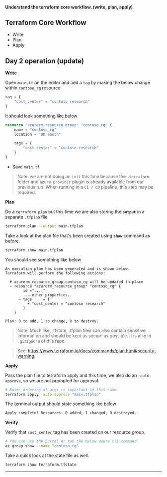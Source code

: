 #### Understand the terraform core workflow. (write, plan, apply)

## Terraform Core Workflow

* Write
* Plan 
* Apply

## Day 2 operation (update)

**Write**

Open `main.tf` on the editor and add a `tag` by making the below change within `contoso_rg` resource

```terraform
tag = {
    "cost_center" = "contoso research"
}
```
It should look something like below

``` terraform
resource "azurerm_resource_group" "contoso_rg" {
    name = "contoso_rg"
    location = "UK South"

    tags = {
        "cost_center" = "contoso research"
    } 
}
```

* Save `main.tf` 

> Note: we are not doing an `init` this time because the `.terraform` folder and `azure provider` plugin is already available from our previous run. When running in a `CI / CD` pipeline, this step may be required.

**Plan**

Do a `terraform plan` but this time we are also storing the **`output`** in a separate `.tfplan` file

```bash
terraform plan --output main.tfplan
```  

Take a look at the plan file that's been created using **`show`** command as before.

```bash
terraform show main.tfplan
```   
You should see something like below

```
An execution plan has been generated and is shown below.
Terraform will perform the following actions:

  # azurerm_resource_group.contoso_rg will be updated in-place
  ~ resource "azurerm_resource_group" "contoso_rg" {
        id ="...."
        ....other properties..
      ~ tags     = {
          + "cost_center = "contoso research"
        }
    }

Plan: 0 to add, 1 to change, 0 to destroy.
```
> Note: Much like, .tfstate, .tfplan files can also contain sensitive information and should be kept as secure as possible. It is also in `.gitignore` of this repo.

> See: https://www.terraform.io/docs/commands/plan.html#security-warning

**Apply**

Pass the plan file to terraform apply and this time, we also do an `-auto-approve`, so we are not prompted for approval.

```bash
# Note: ordering of args is important in this case.
terraform apply -auto-approve "main.tfplan"
```

The terminal output should state something like below

```bash
Apply complete! Resources: 0 added, 1 changed, 0 destroyed.
```

**Verify**

Verify that `cost_center` tag has been created on our resource group.

```bash
# You can use the portal or run the below azure cli command
az group show --name "contoso_rg"
```

Take a quick look at the state file as well.

```bash
terraform show terraform.tfstate
```
---
